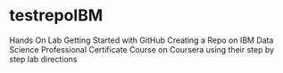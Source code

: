 # testrepoIBM
Hands On Lab Getting Started with GitHub Creating a Repo on IBM Data Science Professional Certificate Course on Coursera using their step by step lab directions

